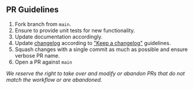 ## PR Guidelines
1. Fork branch from `main`.
1. Ensure to provide unit tests for new functionality.
1. Update documentation accordingly.
1. Update [changelog](CHANGELOG.md) according to ["Keep a changelog"](https://keepachangelog.com/en/1.0.0/) guidelines.
1. Squash changes with a single commit as much as possible and ensure verbose PR name.
1. Open a PR against `main`

*We reserve the right to take over and modify or abandon PRs that do not match the workflow or are abandoned.* 
